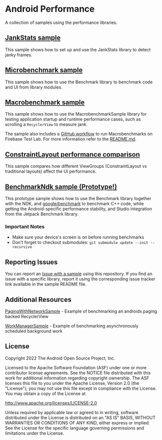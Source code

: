 Android Performance
===================================

A collection of samples using the performance libraries.

## [JankStats sample](JankStatsSample)

This sample shows how to set up and use the JankStats library to detect janky frames. 

## [Microbenchmark sample](BenchmarkSample)

This sample shows how to use the Benchmark library to benchmark code and UI from
library modules.

## [Macrobenchmark sample](MacrobenchmarkSample)

This sample shows how to use the MacrobenchmarkSample library for testing application startup and runtime performance cases, such as scrolling a `RecyclerView` to measure jank.

The sample also includes a [GitHub workflow](.github/workflows/firebase_test_lab.yml) to run Macrobenchmarks on Firebase Test Lab. For more information refer to the [README.md](MacrobenchmarkSample/ftl/README.md).

## [ConstraintLayout performance comparison](ConstraintLayoutPerformance)

This sample compares how different ViewGroups
(ConstraintLayout vs traditional layouts) affect the UI performance.

## [BenchmarkNdk sample (Prototype!)](BenchmarkNdkSample)

This prototype sample shows how to use the Benchmark library together with the
NDK, and [google/benchmark](https://github.com/google/benchmark) to benchmark
C++ code, while getting the Android-specific performance stability, and Studio
integration from the Jetpack Benchmark library.

### Important Notes

* Make sure your device's screen is on before running benchmarks
* Don't forget to checkout submodules: `git submodule update --init --recursive`

## Reporting Issues

You can report an [Issue with a
sample](https://github.com/android/performance-samples/issues) using this
repository. If you find an issue with a specific library, report it using the corresponding issue tracker link available in the sample README file.

## Additional Resources

[PagingWithNetworkSample](https://github.com/googlesamples/android-architecture-components/tree/master/PagingWithNetworkSample) - Example of benchmarking an androidx.paging backed RecyclerView

[WorkManagerSample](https://github.com/googlesamples/android-architecture-components/tree/master/WorkManagerSample) - Example of benchmarking asynchronously scheduled background work

License
-------

Copyright 2022 The Android Open Source Project, Inc.

Licensed to the Apache Software Foundation (ASF) under one or more contributor
license agreements.  See the NOTICE file distributed with this work for
additional information regarding copyright ownership.  The ASF licenses this
file to you under the Apache License, Version 2.0 (the "License"); you may not
use this file except in compliance with the License.  You may obtain a copy of
the License at

http://www.apache.org/licenses/LICENSE-2.0

Unless required by applicable law or agreed to in writing, software
distributed under the License is distributed on an "AS IS" BASIS, WITHOUT
WARRANTIES OR CONDITIONS OF ANY KIND, either express or implied.  See the
License for the specific language governing permissions and limitations under
the License.
